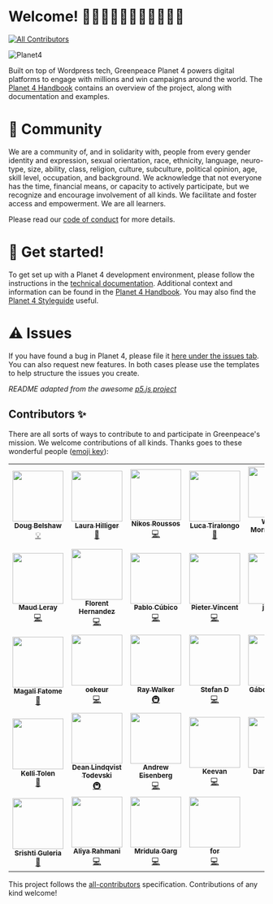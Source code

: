 # Welcome! 👋👋🏿👋🏽👋🏻👋🏾👋🏼
<!-- ALL-CONTRIBUTORS-BADGE:START - Do not remove or modify this section -->
[![All Contributors](https://img.shields.io/badge/all_contributors-32-orange.svg)](#contributors)
<!-- ALL-CONTRIBUTORS-BADGE:END -->

![Planet4](./planet4.png)

Built on top of Wordpress tech, Greenpeace Planet 4 powers digital platforms to engage with millions and win campaigns around the world. The [Planet 4 Handbook](https://planet4.greenpeace.org/) contains an overview of the project, along with documentation and examples.

# 👥 Community
We are a community of, and in solidarity with, people from every gender identity and expression, sexual orientation, race, ethnicity, language, neuro-type, size, ability, class, religion, culture, subculture, political opinion, age, skill level, occupation, and background. We acknowledge that not everyone has the time, financial means, or capacity to actively participate, but we recognize and encourage involvement of all kinds. We facilitate and foster access and empowerment. We are all learners.

Please read our [code of conduct](https://github.com/greenpeace/planet4/blob/master/CODE_OF_CONDUCT.md) for more details.

# 🤖 Get started!
To get set up with a Planet 4 development environment, please follow the instructions in the [technical documentation](https://support.greenpeace.org/planet4/development/installation). Additional context and information can be found in the [Planet 4 Handbook](https://planet4.greenpeace.org/). You may also find the [Planet 4 Styleguide](https://planet4.greenpeace.org/styleguide/) useful.

# ⚠️ Issues
If you have found a bug in Planet 4, please file it [here under the issues tab](https://github.com/greenpeace/planet4/issues). You can also request new features. In both cases please use the templates to help structure the issues you create.

*README adapted from the awesome [p5.js project](https://github.com/processing/p5.js)*

## Contributors ✨
There are all sorts of ways to contribute to and participate in Greenpeace's mission. We welcome contributions of all kinds. 
Thanks goes to these wonderful people ([emoji key](https://allcontributors.org/docs/en/emoji-key)):

<!-- ALL-CONTRIBUTORS-LIST:START - Do not remove or modify this section -->
<!-- prettier-ignore-start -->
<!-- markdownlint-disable -->
<table>
  <tr>
    <td align="center"><a href="http://dougbelshaw.com"><img src="https://avatars1.githubusercontent.com/u/2429426?v=4?s=100" width="100px;" alt=""/><br /><sub><b>Doug Belshaw</b></sub></a><br /><a href="#example-dajbelshaw" title="Examples">💡</a></td>
    <td align="center"><a href="http://www.laurahilliger.com"><img src="https://avatars0.githubusercontent.com/u/539017?v=4?s=100" width="100px;" alt=""/><br /><sub><b>Laura Hilliger</b></sub></a><br /><a href="#ideas-LauraHilliger" title="Ideas, Planning, & Feedback">🤔</a></td>
    <td align="center"><a href="https://roussos.cc"><img src="https://avatars1.githubusercontent.com/u/939357?v=4?s=100" width="100px;" alt=""/><br /><sub><b>Nikos Roussos</b></sub></a><br /><a href="https://github.com/greenpeace/planet4/commits?author=comzeradd" title="Code">💻</a></td>
    <td align="center"><a href="http://about.me/ilbrizzo"><img src="https://avatars0.githubusercontent.com/u/19947754?v=4?s=100" width="100px;" alt=""/><br /><sub><b>Luca Tiralongo</b></sub></a><br /><a href="#talk-IlBrizzo" title="Talks">📢</a></td>
    <td align="center"><a href="http://www.goldboroughstudio.com"><img src="https://avatars3.githubusercontent.com/u/34244772?v=4?s=100" width="100px;" alt=""/><br /><sub><b>William Morris-Julien</b></sub></a><br /><a href="#design-WillMorrisJulien" title="Design">🎨</a></td>
    <td align="center"><a href="http://www.ilovephp.net"><img src="https://avatars3.githubusercontent.com/u/5357471?v=4?s=100" width="100px;" alt=""/><br /><sub><b>Sagar Deshmukh</b></sub></a><br /><a href="https://github.com/greenpeace/planet4/commits?author=sagarsdeshmukh" title="Code">💻</a></td>
    <td align="center"><a href="https://github.com/dpivo"><img src="https://avatars1.githubusercontent.com/u/48321955?v=4?s=100" width="100px;" alt=""/><br /><sub><b>dpivo</b></sub></a><br /><a href="https://github.com/greenpeace/planet4/commits?author=dpivo" title="Code">💻</a></td>
  </tr>
  <tr>
    <td align="center"><a href="https://github.com/mleray"><img src="https://avatars1.githubusercontent.com/u/6949075?v=4?s=100" width="100px;" alt=""/><br /><sub><b>Maud Leray</b></sub></a><br /><a href="https://github.com/greenpeace/planet4/commits?author=mleray" title="Code">💻</a></td>
    <td align="center"><a href="https://florenthernandez.is"><img src="https://avatars1.githubusercontent.com/u/617346?v=4?s=100" width="100px;" alt=""/><br /><sub><b>Florent Hernandez</b></sub></a><br /><a href="https://github.com/greenpeace/planet4/commits?author=lithrel" title="Code">💻</a></td>
    <td align="center"><a href="http://pablocubi.co"><img src="https://avatars3.githubusercontent.com/u/340766?v=4?s=100" width="100px;" alt=""/><br /><sub><b>Pablo Cúbico</b></sub></a><br /><a href="https://github.com/greenpeace/planet4/commits?author=pablocubico" title="Code">💻</a></td>
    <td align="center"><a href="https://github.com/Inwerpsel"><img src="https://avatars2.githubusercontent.com/u/7604138?v=4?s=100" width="100px;" alt=""/><br /><sub><b>Pieter Vincent</b></sub></a><br /><a href="https://github.com/greenpeace/planet4/commits?author=Inwerpsel" title="Code">💻</a></td>
    <td align="center"><a href="https://github.com/jencub"><img src="https://avatars1.githubusercontent.com/u/32348677?v=4?s=100" width="100px;" alt=""/><br /><sub><b>jencub</b></sub></a><br /><a href="#infra-jencub" title="Infrastructure (Hosting, Build-Tools, etc)">🚇</a></td>
    <td align="center"><a href="https://github.com/suzi-greenpeace"><img src="https://avatars1.githubusercontent.com/u/65263490?v=4?s=100" width="100px;" alt=""/><br /><sub><b>suzi-greenpeace</b></sub></a><br /><a href="#platform-suzi-greenpeace" title="Packaging/porting to new platform">📦</a></td>
    <td align="center"><a href="https://github.com/koyan"><img src="https://avatars2.githubusercontent.com/u/2528229?v=4?s=100" width="100px;" alt=""/><br /><sub><b>Konstantinos Kokkorogiannis</b></sub></a><br /><a href="https://github.com/greenpeace/planet4/commits?author=koyan" title="Code">💻</a></td>
  </tr>
  <tr>
    <td align="center"><a href="https://github.com/magalifatome"><img src="https://avatars2.githubusercontent.com/u/66964242?v=4?s=100" width="100px;" alt=""/><br /><sub><b>Magali Fatome</b></sub></a><br /><a href="#design-magalifatome" title="Design">🎨</a></td>
    <td align="center"><a href="https://github.com/oekeur"><img src="https://avatars2.githubusercontent.com/u/14031077?v=4?s=100" width="100px;" alt=""/><br /><sub><b>oekeur</b></sub></a><br /><a href="https://github.com/greenpeace/planet4/commits?author=oekeur" title="Code">💻</a></td>
    <td align="center"><a href="https://github.com/27Bslash6"><img src="https://avatars3.githubusercontent.com/u/2221076?v=4?s=100" width="100px;" alt=""/><br /><sub><b>Ray Walker</b></sub></a><br /><a href="#infra-27Bslash6" title="Infrastructure (Hosting, Build-Tools, etc)">🚇</a></td>
    <td align="center"><a href="https://github.com/stduerre"><img src="https://avatars2.githubusercontent.com/u/46678842?v=4?s=100" width="100px;" alt=""/><br /><sub><b>Stefan D</b></sub></a><br /><a href="https://github.com/greenpeace/planet4/commits?author=stduerre" title="Code">💻</a></td>
    <td align="center"><a href="https://github.com/gaborgalgocz"><img src="https://avatars2.githubusercontent.com/u/7243095?v=4?s=100" width="100px;" alt=""/><br /><sub><b>Gábor Galgócz</b></sub></a><br /><a href="#translation-gaborgalgocz" title="Translation">🌍</a></td>
    <td align="center"><a href="https://github.com/andradaradu"><img src="https://avatars1.githubusercontent.com/u/67154062?v=4?s=100" width="100px;" alt=""/><br /><sub><b>andradaradu</b></sub></a><br /><a href="https://github.com/greenpeace/planet4/commits?author=andradaradu" title="Documentation">📖</a></td>
    <td align="center"><a href="https://github.com/jmarubay"><img src="https://avatars1.githubusercontent.com/u/51680590?v=4?s=100" width="100px;" alt=""/><br /><sub><b>Julia Marubayashi</b></sub></a><br /><a href="#data-jmarubay" title="Data">🔣</a></td>
  </tr>
  <tr>
    <td align="center"><a href="https://github.com/tolen"><img src="https://avatars1.githubusercontent.com/u/15688756?s=100" width="100px;" alt=""/><br /><sub><b>Kelli Tolen</b></sub></a><br /><a href="#ideas-tolen" title="Ideas, Planning, & Feedback">🤔</a></td>
    <td align="center"><a href="https://github.com/r0bobo"><img src="https://avatars3.githubusercontent.com/u/14269230?s=100" width="100px;" alt=""/><br /><sub><b>Dean Lindqvist Todevski</b></sub></a><br /><a href="#infra-r0bobo" title="Infrastructure (Hosting, Build-Tools, etc)">🚇</a></td>
    <td align="center"><a href="https://github.com/aeisenberg"><img src="https://avatars.githubusercontent.com/u/363559?v=4?s=100" width="100px;" alt=""/><br /><sub><b>Andrew Eisenberg</b></sub></a><br /><a href="https://github.com/greenpeace/planet4/commits?author=aeisenberg" title="Code">💻</a></td>
    <td align="center"><a href="https://keevan.dev"><img src="https://avatars.githubusercontent.com/u/10778294?v=4?s=100" width="100px;" alt=""/><br /><sub><b>Keevan</b></sub></a><br /><a href="https://github.com/greenpeace/planet4/commits?author=DanceParty" title="Code">💻</a></td>
    <td align="center"><a href="https://github.com/GP-Dan-Tovbein"><img src="https://avatars.githubusercontent.com/u/77975803?v=4?s=100" width="100px;" alt=""/><br /><sub><b>Dan Tovbein</b></sub></a><br /><a href="https://github.com/greenpeace/planet4/commits?author=GP-Dan-Tovbein" title="Code">💻</a></td>
    <td align="center"><a href="http://lovlin-thakkar.github.io"><img src="https://avatars.githubusercontent.com/u/19681278?v=4?s=100" width="100px;" alt=""/><br /><sub><b>Lovlin Thakkar</b></sub></a><br /><a href="https://github.com/greenpeace/planet4/commits?author=lovlin-thakkar" title="Code">💻</a></td>
    <td align="center"><a href="https://github.com/kritisingh1"><img src="https://avatars.githubusercontent.com/u/22004158?v=4?s=100" width="100px;" alt=""/><br /><sub><b>Kriti Singh</b></sub></a><br /><a href="https://github.com/greenpeace/planet4/commits?author=kritisingh1" title="Code">💻</a></td>
  </tr>
  <tr>
    <td align="center"><a href="https://github.com/sg7801"><img src="https://avatars.githubusercontent.com/u/61888364?v=4?s=100" width="100px;" alt=""/><br /><sub><b>Srishti Guleria</b></sub></a><br /><a href="https://github.com/greenpeace/planet4/commits?author=sg7801" title="Documentation">📖</a></td>
    <td align="center"><a href="https://github.com/aliya-rahmani"><img src="https://avatars.githubusercontent.com/u/65673692?v=4?s=100" width="100px;" alt=""/><br /><sub><b>Aliya Rahmani</b></sub></a><br /><a href="https://github.com/greenpeace/planet4/commits?author=aliya-rahmani" title="Code">💻</a></td>
    <td align="center"><a href="https://github.com/MridulaGarg"><img src="https://avatars.githubusercontent.com/u/33130181?v=4?s=100" width="100px;" alt=""/><br /><sub><b>Mridula Garg</b></sub></a><br /><a href="https://github.com/greenpeace/planet4/commits?author=MridulaGarg" title="Code">💻</a></td>
    <td align="center"><a href="https://github.com/for"><img src="https://avatars.githubusercontent.com/u/7262123?v=4?s=100" width="100px;" alt=""/><br /><sub><b>for</b></sub></a><br /><a href="https://github.com/greenpeace/planet4/commits?author=for" title="Code">💻</a></td>
  </tr>
</table>

<!-- markdownlint-restore -->
<!-- prettier-ignore-end -->

<!-- ALL-CONTRIBUTORS-LIST:END -->

This project follows the [all-contributors](https://github.com/all-contributors/all-contributors) specification. Contributions of any kind welcome!
